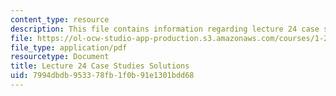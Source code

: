 ```yaml
---
content_type: resource
description: This file contains information regarding lecture 24 case study solutions.
file: https://ol-ocw-studio-app-production.s3.amazonaws.com/courses/1-264j-database-internet-and-systems-integration-technologies-fall-2013/7994dbdb953378fb1f0b91e1301bdd68_MIT1_264JF13_L24_case_sol.pdf
file_type: application/pdf
resourcetype: Document
title: Lecture 24 Case Studies Solutions
uid: 7994dbdb-9533-78fb-1f0b-91e1301bdd68
---
```

